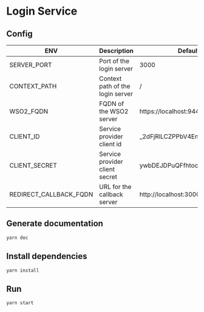 # Login Service

## Config

| ENV                    | Description                      | Default                        |
| ---------------------- | -------------------------------- | ------------------------------ |
| SERVER_PORT            | Port of the login server         | 3000                           |
| CONTEXT_PATH           | Context path of the login server | /                              |
| WSO2_FQDN              | FQDN of the WSO2 server          | https://localhost:9443         |
| CLIENT_ID              | Service provider client id       | \_2dFjRlLCZPPbV4EnbL02AXIy6Ya  |
| CLIENT_SECRET          | Service provider client secret   | ywbDEJDPuQFfhtocdArLIkTex18a   |
| REDIRECT_CALLBACK_FQDN | URL for the callback server      | http://localhost:3000/callback |

## Generate documentation

```shell
yarn doc
```

## Install dependencies

```shell
yarn install
```

## Run

```shell
yarn start
```
